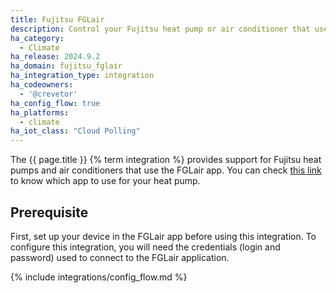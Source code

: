 ```yaml
---
title: Fujitsu FGLair
description: Control your Fujitsu heat pump or air conditioner that uses the FGLair app
ha_category:
  - Climate
ha_release: 2024.9.2
ha_domain: fujitsu_fglair
ha_integration_type: integration
ha_codeowners:
  - '@crevetor'
ha_config_flow: true
ha_platforms:
  - climate
ha_iot_class: "Cloud Polling"
---
```


The {{ page.title }} {% term integration %} provides support for Fujitsu heat pumps and air conditioners that use the FGLair app.
You can check [this link](https://www.fujitsu-general.com/global/support/faq/airstage-mobile/0127.html) to know which app to use for your heat pump.

## Prerequisite

First, set up your device in the FGLair app before using this integration.
To configure this integration, you will need the credentials (login and password) used to connect to the FGLair application.

{% include integrations/config_flow.md %}

